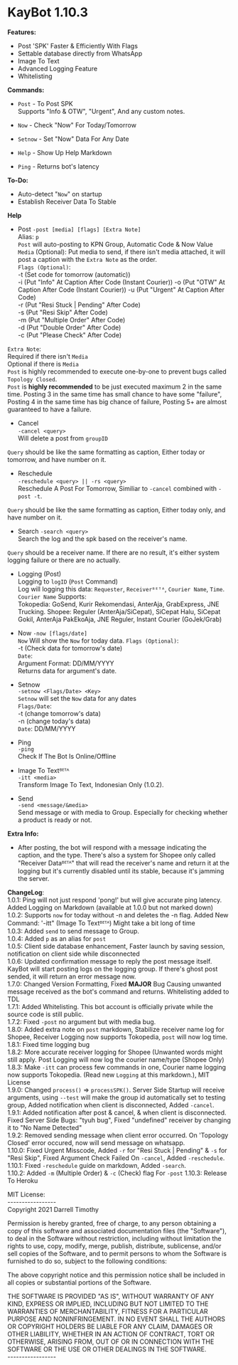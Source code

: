 # KayBot 1.10.3

**Features:**
- Post 'SPK' Faster & Efficiently With Flags
- Settable database directly from WhatsApp
- Image To Text
- Advanced Logging Feature
- Whitelisting

**Commands:**
- `Post` - To Post SPK  
Supports "Info & OTW", "Urgent", And any custom notes.

- `Now` - Check "Now" For Today/Tomorrow

- `Setnow` - Set "Now" Data For Any Date

- `Help` - Show Up Help Markdown

- `Ping` - Returns bot's latency 

**To-Do:**
- Auto-detect "`Now`" on startup
- Establish Receiver Data To Stable  
 
**Help**
- Post
```-post [media] [flags] [Extra Note]```    
Alias: `p`  
`Post` will auto-posting to KPN Group,
Automatic Code & Now Value  
`Media` (Optional): Put media to send, if there isn't media attached, it will post a caption with the `Extra Note` as the order.  
`Flags (Optional)`:  
-t (Set code for tomorrow (automatic))  
-i (Put "Info" At Caption After Code (Instant Courier))
-o (Put "OTW" At Caption After Code (Instant Courier))
-u (Put "Urgent" At Caption After Code)   
-r (Put "Resi Stuck | Pending" After Code)  
-s (Put "Resi Skip" After Code)  
-m (Put "Multiple Order" After Code)  
-d (Put "Double Order" After Code)    
-c (Put "Please Check" After Code)

`Extra Note`:  
Required if there isn't `Media`  
Optional if there is `Media`    
`Post` is highly recommended to execute one-by-one to prevent bugs called `Topology Closed`.   
`Post` is **highly recommended** to be just executed maximum 2 in the same time. Posting 3 in the same time has small chance to have some "failure", Posting 4 in the same time has big chance of failure, Posting 5+ are almost guaranteed to have a failure.  

- Cancel  
```-cancel <query>```  
Will delete a post from `groupID`  

`Query` should be like the same formatting as caption, Either today or tomorrow, and have number on it.   

- Reschedule   
```-reschedule <query> || -rs <query>```  
Reschedule A Post For Tomorrow, Similiar to `-cancel` combined with `-post -t`.  

`Query` should be like the same formatting as caption, Either today only, and have number on it.       

- Search
```-search <query>```  
Search the log and the spk based on the receiver's name.

`Query` should be a receiver name. If there are no result, it's either system logging failure or there are no actually.  


- Logging (Post)  
Logging to `logID` (`Post` Command)  
Log will logging this data: `Requester`, `Receiverᴮᴱᵀᴬ`, `Courier Name`, `Time`.  
`Courier Name` Supports:  
Tokopedia: GoSend, Kurir Rekomendasi, AnterAja, GrabExpress, JNE Trucking.
Shopee: Reguler (AnterAja/SiCepat), SiCepat Halu, SiCepat Gokil, AnterAja PakEkoAja, JNE Reguler, Instant Courier (GoJek/Grab)

- Now
```-now [flags/date]```  
`Now` Will show the `Now` for today data. 
`Flags (Optional)`:   
-t (Check data for tomorrow's date)  
`Date`:  
Argument Format: DD/MM/YYYY  
Returns data for argument's date.  


- Setnow  
```-setnow <Flags/Date> <Key>```  
`Setnow` will set the `Now` data for any dates  
`Flags/Date`:  
-t (change tomorrow's data)  
-n (change today's data)   
`Date`: DD/MM/YYYY 

- Ping  
```-ping```  
Check If The Bot Is Online/Offline

- Image To Textᴮᴱᵀᴬ  
```-itt <media>```  
Transform Image To Text, Indonesian Only (1.0.2).  

- Send  
```-send <message/&media>```  
Send message or with media to Group. Especially for checking whether a product is ready or not.  

**Extra Info:**   
- After posting, the bot will respond with a message indicating the caption, and the type. There's also a system for Shopee only called "Receiver Dataᴮᴱᵀᴬ" that will read the receiver's name and return it at the logging but it's currently disabled until its stable, because it's jamming the server.  

**ChangeLog**:   
1.0.1: Ping will not just respond 'pong!' but will give accurate ping latency.  
Added Logging on Markdown (available at 1.0.0 but not marked down)  
1.0.2: Supports `now` for today without -n and deletes the -n flag. Added New Command: '-itt" (Image To Textᴮᴱᵀᴬ) Might take a bit long of time  
1.0.3: Added `send` to send message to Group.  
1.0.4: Added `p` as an alias for `post`  
1.0.5: Client side database enhancement, Faster launch by saving session, notification on client side while disconnected   
1.0.6: Updated confirmation message to reply the post message itself. KayBot will start posting logs on the logging group. If there's ghost post sended, it will return an error message now.  
1.7.0: Changed Version Formatting, Fixed **MAJOR** Bug Causing
unwanted message received as the bot's command and returns. Whitelisting added to TDL  
1.7.1: Added Whitelisting. This bot account is officially private while the source code is still public.  
1.7.2: Fixed `-post` no argument but with media bug.  
1.8.0: Added extra note on `post` markdown, Stabilize receiver name log for Shopee, Receiver Logging now supports Tokopedia, `post` will now log time.  
1.8.1: Fixed time logging bug  
1.8.2: More accurate receiver logging for Shopee (Unwanted words might still apply. Post Logging will now log the courier name/type (Shopee Only)  
1.8.3: Make `-itt` can process few commands in one, Courier name logging now supports Tokopedia. (Read new `Logging` at this markdown.), MIT License  
1.9.0: Changed `process()` => `processSPK()`. Server Side Startup will receive arguments, using `--test` will make the group id automatically set to testing group, Added notification when client is disconnected, Added `-cancel`.  
1.9.1: Added notification after post & cancel, & when client is disconnected. Fixed Server Side Bugs: "tyuh bug", Fixed "undefined" receiver by changing it to "No Name Detected"  
1.9.2: Removed sending message when client error occurred. On 'Topology Closed' error occured, now will send message on whatsapp.      
1.10.0: Fixed Urgent Misscode, Added `-r` for "Resi Stuck | Pending" & `-s` for "Resi Skip", Fixed Argument Check Failed On `-cancel`, Added `-reschedule`.   
1.10.1: Fixed `-reschedule` guide on markdown, Added `-search`.  
1.10.2: Added `-m` (Multiple Order) & `-c` (Check) flag For `-post`
1.10.3: Release To Heroku

MIT License:  
\-\-\-\-\-\-\-\-\-\-\-\-\-\-\-\-\-  
Copyright 2021 Darrell Timothy

Permission is hereby granted, free of charge, to any person obtaining a copy of this software and associated documentation files (the "Software"), to deal in the Software without restriction, including without limitation the rights to use, copy, modify, merge, publish, distribute, sublicense, and/or sell copies of the Software, and to permit persons to whom the Software is furnished to do so, subject to the following conditions:

The above copyright notice and this permission notice shall be included in all copies or substantial portions of the Software.

THE SOFTWARE IS PROVIDED "AS IS", WITHOUT WARRANTY OF ANY KIND, EXPRESS OR IMPLIED, INCLUDING BUT NOT LIMITED TO THE WARRANTIES OF MERCHANTABILITY, FITNESS FOR A PARTICULAR PURPOSE AND NONINFRINGEMENT. IN NO EVENT SHALL THE AUTHORS OR COPYRIGHT HOLDERS BE LIABLE FOR ANY CLAIM, DAMAGES OR OTHER LIABILITY, WHETHER IN AN ACTION OF CONTRACT, TORT OR OTHERWISE, ARISING FROM, OUT OF OR IN CONNECTION WITH THE SOFTWARE OR THE USE OR OTHER DEALINGS IN THE SOFTWARE.  
\-\-\-\-\-\-\-\-\-\-\-\-\-\-\-\-\-  